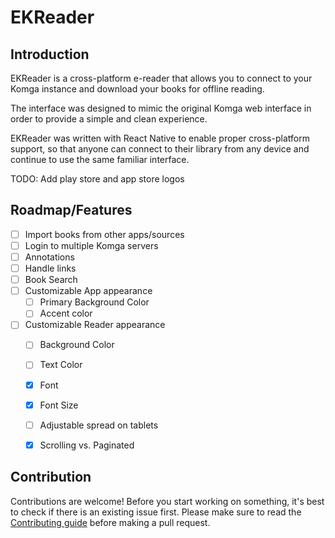 # EKReader

## Introduction

EKReader is a cross-platform e-reader that allows you to connect to your Komga instance and download your books for offline reading. 

The interface was designed to mimic the original Komga web interface in order to provide a simple and clean experience. 

EKReader was written with React Native to enable proper cross-platform support, so that anyone can connect to their library from any device and continue to use the same familiar interface.

TODO: Add play store and app store logos

## Roadmap/Features

* [ ] Import books from other apps/sources
* [ ] Login to multiple Komga servers
* [ ] Annotations
* [ ] Handle links
* [ ] Book Search
* [ ] Customizable App appearance
    * [ ] Primary Background Color
    * [ ] Accent color
* [ ] Customizable Reader appearance
    * [ ] Background Color
    * [ ] Text Color
    * [x] Font
    * [x] Font Size
    * [ ] Adjustable spread on tablets
    * [x] Scrolling vs. Paginated


## Contribution

Contributions are welcome! Before you start working on something, it's best to check if there is an existing issue first. Please make sure to read the [Contributing guide](CONTRIBUTING.md) before making a pull request.